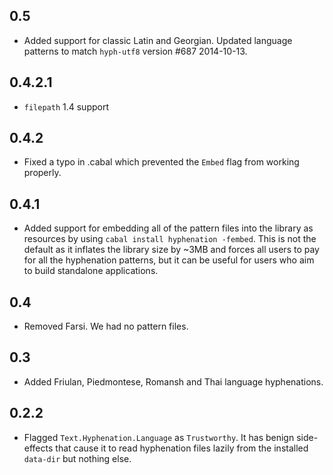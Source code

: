 0.5
-----
* Added support for classic Latin and Georgian. Updated language patterns to match `hyph-utf8` version #687 2014-10-13.

0.4.2.1
-------
* `filepath` 1.4 support

0.4.2
-----
* Fixed a typo in .cabal which prevented the `Embed` flag from working properly.

0.4.1
-----
* Added support for embedding all of the pattern files into the library as resources by using `cabal install hyphenation -fembed`. This is not the default as it inflates the library size by ~3MB and forces all users to pay for all the hyphenation patterns, but it can be useful for users who aim to build standalone applications.

0.4
---
* Removed Farsi. We had no pattern files.

0.3
---
* Added Friulan, Piedmontese, Romansh and Thai language hyphenations.

0.2.2
-----
* Flagged `Text.Hyphenation.Language` as `Trustworthy`. It has benign side-effects that cause it to read hyphenation files lazily from the installed `data-dir` but nothing else.
